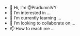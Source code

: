 - 👋 Hi, I’m @PradumnIVY
- 👀 I’m interested in ...
- 🌱 I’m currently learning ...
- 💞️ I’m looking to collaborate on ...
- 📫 How to reach me ...

<!---
PradumnIVY/PradumnIVY is a ✨ special ✨ repository because its `README.md` (this file) appears on your GitHub profile.
You can click the Preview link to take a look at your changes.
--->
